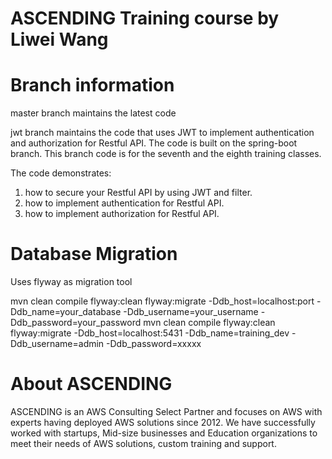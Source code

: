 # ASCENDING Training course by Liwei Wang

# Branch information

master branch maintains the latest code

jwt branch maintains the code that uses JWT to implement authentication and authorization for Restful API. The code is built on the spring-boot branch. This branch code is for the seventh and the eighth training classes.

The code demonstrates:
1. how to secure your Restful API by using JWT and filter.
2. how to implement authentication for Restful API.
3. how to implement authorization for Restful API.

# Database Migration

Uses flyway as migration tool

mvn clean compile flyway:clean flyway:migrate -Ddb_host=localhost:port -Ddb_name=your_database -Ddb_username=your_username -Ddb_password=your_password
mvn clean compile flyway:clean flyway:migrate -Ddb_host=localhost:5431 -Ddb_name=training_dev -Ddb_username=admin -Ddb_password=xxxxx

# About ASCENDING

ASCENDING is an AWS Consulting Select Partner and focuses on AWS with experts having deployed AWS solutions since 2012. We have successfully worked with startups, Mid-size businesses and Education organizations to meet their needs of AWS solutions, custom training and support.

